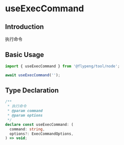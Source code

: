 # useExecCommand

## Introduction

执行命令

## Basic Usage

```ts
import { useExecCommand } from '@flypeng/tool/node';

await useExecCommand('');
```

## Type Declaration

```ts
/**
 * 执行命令
 * @param command
 * @param options
 */
declare const useExecCommand: (
  command: string,
  options?: ExecCommandOptions,
) => void;
```
